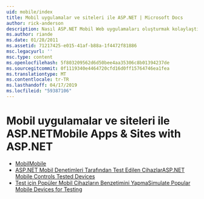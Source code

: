 ```yaml
---
uid: mobile/index
title: Mobil uygulamalar ve siteleri ile ASP.NET | Microsoft Docs
author: rick-anderson
description: Nasıl ASP.NET Mobil Web uygulamaları oluşturmak kolaylaştırdığını öğrenin
ms.author: riande
ms.date: 01/28/2011
ms.assetid: 71217425-e015-41af-b88a-1f4472f81886
msc.legacyurl: ''
msc.type: content
ms.openlocfilehash: 5f803209562d6d50bee4aa35306c8b01394237de
ms.sourcegitcommit: 0f1119340e4464720cfd16d0ff15764746ea1fea
ms.translationtype: MT
ms.contentlocale: tr-TR
ms.lasthandoff: 04/17/2019
ms.locfileid: "59387106"
---
```

# <a name="mobile-apps--sites-with-aspnet"></a><span data-ttu-id="40aff-103">Mobil uygulamalar ve siteleri ile ASP.NET</span><span class="sxs-lookup"><span data-stu-id="40aff-103">Mobile Apps & Sites with ASP.NET</span></span>

- [<span data-ttu-id="40aff-104">Mobil</span><span class="sxs-lookup"><span data-stu-id="40aff-104">Mobile</span></span>](overview.md)
- [<span data-ttu-id="40aff-105">ASP.NET Mobil Denetimleri Tarafından Test Edilen Cihazlar</span><span class="sxs-lookup"><span data-stu-id="40aff-105">ASP.NET Mobile Controls Tested Devices</span></span>](tested-devices.md)
- [<span data-ttu-id="40aff-106">Test için Popüler Mobil Cihazların Benzetimini Yapma</span><span class="sxs-lookup"><span data-stu-id="40aff-106">Simulate Popular Mobile Devices for Testing</span></span>](device-simulators.md)
